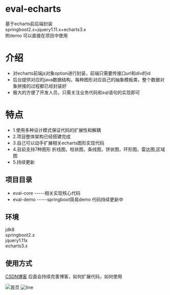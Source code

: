# eval-echarts
基于echarts前后端封装 <br>
springboot2.x+jquery1.11.x+echarts3.x<br>
附demo 可以直接在项目中使用

介绍
====

* 对echarts前端js对象option进行封装，前端只需要传接口url和div的id
* 后台提供对应的java数据结构，每种图形对应自己的抽象模板类，整个数据对象拼接的过程都已经封装好
* 极大的方便了开发人员，只需关注业务代码和sql语句的实现即可

特点
====
* 1.使用多种设计模式保证代码的扩展性和解耦
* 2.项目整体架构已经搭建完成
* 3.自己可以动手扩展相关echarts图形实现代码
* 4.目前支持7种图形 折线图，柱状图，条线图，饼状图，环形图，雷达图,区域图
* 5.持续更新


项目目录
----
* eval-core -----相关实现核心代码
* eval-demo   -----springboot简易demo 代码持续更新中

环境
----
jdk8 <br>
springboot2.x <br>
jquery1.11x <br>
echarts3.x

使用方式
----
[CSDN博客](https://blog.csdn.net/xiewenfeng520/article/details/90704526)
后面会持续完善博客，如何扩展代码，如何使用

![首页](https://github.com/huajiexiewenfeng/eval-echarts/blob/master/img/index.png)
![line](https://github.com/huajiexiewenfeng/eval-echarts/blob/master/img/echarts-line.png)
